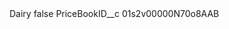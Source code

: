<?xml version="1.0" encoding="UTF-8"?>
<CustomMetadata xmlns="http://soap.sforce.com/2006/04/metadata" xmlns:xsi="http://www.w3.org/2001/XMLSchema-instance" xmlns:xsd="http://www.w3.org/2001/XMLSchema">
    <label>Dairy</label>
    <protected>false</protected>
    <values>
        <field>PriceBookID__c</field>
        <value xsi:type="xsd:string">01s2v00000N70o8AAB</value>
    </values>
</CustomMetadata>
